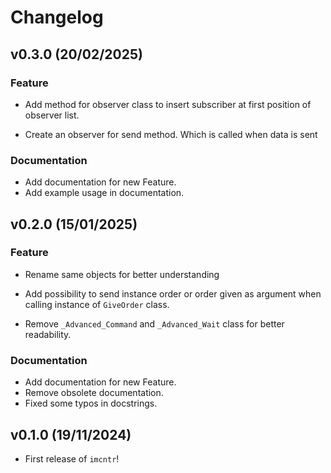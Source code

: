 # Changelog

<!--next-version-placeholder-->

## v0.3.0 (20/02/2025)

### Feature

- Add method for observer class to insert subscriber at first position of observer list.

- Create an observer for send method. Which is called when data is sent

### Documentation

- Add documentation for new Feature.
- Add example usage in documentation.


## v0.2.0 (15/01/2025)

### Feature

- Rename same objects for better understanding

- Add possibility to send instance order or order given as argument when calling instance of `GiveOrder` class.

- Remove `_Advanced_Command` and `_Advanced_Wait` class for better readability.

### Documentation

- Add documentation for new Feature.
- Remove obsolete documentation.
- Fixed some typos in docstrings.


## v0.1.0 (19/11/2024)

- First release of `imcntr`!
